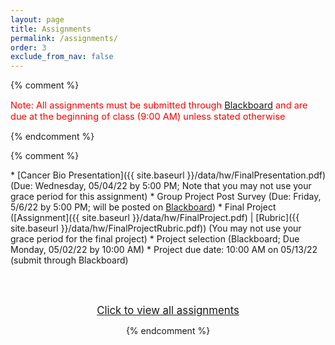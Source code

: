 ```yaml
---
layout: page
title: Assignments 
permalink: /assignments/
order: 3
exclude_from_nav: false
---
```


{% comment %}
<p style = 'color:red;font-size:104%'>Note: All assignments must be submitted through <a href = "https://easternct.blackboard.com/">Blackboard</a> and are due at the beginning of class (9:00 AM) unless stated otherwise</p>
{% endcomment %}


<style>
.hide {
  display:none;
}

ul {
    margin-bottom: 5px;
}

.due {
    background-color: yellow
}


</style>

{% comment %}
<div id = 'hidden' class = 'hide' markdown="1">
{% endcomment %}

* Watch the You Tube videos covering genes, SNPs, and where your genes come from linked in the <a href = "../notes/">Course Introduction</a> notes
* Install the Anaconda Individual Distribution on your personal computer, by following the Software installation instructions on the [Course Info](../info/) page. We will begin using Python in early February.
<!--<hr style = 'height:1px; background-color:maroon'> -->
* [Lab #1 - OMIM and Inheritance]({{ site.baseurl }}/data/hw/Lab1_OMIM.docx) (Due: Monday, 01/30/2023) 
* [Lab #2 - Python Lab]({{ site.baseurl }}/data/hw/Lab2.ipynb)
(Due: Wednesday, 02/08/2023; submit through [Blackboard](http://easternct.blackboard.com))
* Lab #3 - DNA and complements (Due: Monday, 02/13/2023, submit through [Blackboard](http://easternct.blackboard.com))
    * [Lab #3 DNA Questions]({{ site.baseurl }}/data/hw/Lab3_Complements.docx)
    * [Lab #3 Notebook]({{ site.baseurl }}/data/hw/Lab3.ipynb) 
* [Lab #4 - Gene Expression]({{ site.baseurl }}/data/hw/GeneExpression.docx) (Due: Tuesday, 02/21/2023 by noon) 
    * [Lab 4 Notebook]({{ site.baseurl }}/data/hw/Lab4.ipynb) 
* Lab #5 - Pathogen Identification (Due: Wednesday, 03/08/2023; submit through [Blackboard](http://easternct.blackboard.com))
	* [PDF]({{ site.baseurl }}/data/hw/Lab5_PathogenIdentification.pdf) |
	  [Zip file]({{ site.baseurl }}/data/hw/lab5.zip) 
<hr>
* [Lab #6 - GenBank]({{ site.baseurl }}/data/hw/Lab6_GenBank.docx) (Due: Friday, 03/10/2023; submit hardcopy in class) 
* [Lab #7 - Biopython]({{ site.baseurl }}/data/hw/Biopython_MAOA.zip) (Due: Wednesday, 03/22/2023; submit through [Blackboard](http://easternct.blackboard.com))
{% comment %}
* [Cancer Biology Assignment (Proposed Methods)]({{ site.baseurl }}/data/hw/GroupMethods.pdf) (Due: Monday, 3/28; Note that you may not use your grace period for this assignment) 
* [Lab #7 - Pairwise Alignments]({{ site.baseurl }}/data/hw/PairwiseAlignment.docx) (Due: Wednesday, 04/13/22)
* [Lab #8 - Dynamic Programming]({{ site.baseurl }}/data/hw/DynamicProgramming.docx) (Due: Wednesday, 04/20/22)
</div>
* [Cancer Bio Presentation]({{ site.baseurl }}/data/hw/FinalPresentation.pdf) (Due: Wednesday, 05/04/22 by 5:00 PM; Note that you may not use your grace period for this assignment)
* Group Project Post Survey (Due: Friday, 5/6/22 by 5:00 PM; will be posted on <a href = 'https://easternct.blackboard.com'>Blackboard</a>)
* Final Project ([Assignment]({{ site.baseurl }}/data/hw/FinalProject.pdf) 
   | [Rubric]({{ site.baseurl }}/data/hw/FinalProjectRubric.pdf)) (You may not use your grace period for the final project)
    * Project selection (Blackboard; Due Monday, 05/02/22 by 10:00 AM)
    * Project due date: 10:00 AM on 05/13/22 (submit through Blackboard) 


<br><br>
<center>
<div id = 'clicker'>
<a href = '#' style='font-size:120%' onclick = 'viewAll();'>Click to view all assignments</a>
<script>
function viewAll() {
    document.getElementById('hidden').classList.remove('hide');
    document.getElementById('clicker').classList.add('hide');
    document.getElementsByTagName('ul')[0].style.marginBottom = '0px'
}
</script>


{% endcomment %}

<script>
const pattern = RegExp('Due:.*([0-9]{2}/[0-9]+/[0-9]{4})');
elements = document.getElementsByTagName('li');

for (el of elements) {
        var res = pattern.exec(el.innerText);
        if (res != null && res.length >= 2) {
                if (new Date(res[1]) >= new Date()) {
                        el.className = 'due';
                }
        }
}
</script>
